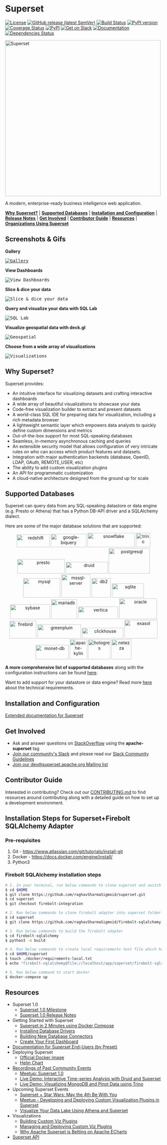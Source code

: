<!--
Licensed to the Apache Software Foundation (ASF) under one
or more contributor license agreements.  See the NOTICE file
distributed with this work for additional information
regarding copyright ownership.  The ASF licenses this file
to you under the Apache License, Version 2.0 (the
"License"); you may not use this file except in compliance
with the License.  You may obtain a copy of the License at

  http://www.apache.org/licenses/LICENSE-2.0

Unless required by applicable law or agreed to in writing,
software distributed under the License is distributed on an
"AS IS" BASIS, WITHOUT WARRANTIES OR CONDITIONS OF ANY
KIND, either express or implied.  See the License for the
specific language governing permissions and limitations
under the License.
-->

# Superset

[![License](https://img.shields.io/badge/License-Apache%202.0-blue.svg)](https://opensource.org/licenses/Apache-2.0)
[![GitHub release (latest SemVer)](https://img.shields.io/github/v/release/apache/superset?sort=semver)](https://github.com/apache/superset/tree/latest)
[![Build Status](https://github.com/apache/superset/workflows/Python/badge.svg)](https://github.com/apache/superset/actions)
[![PyPI version](https://badge.fury.io/py/apache-superset.svg)](https://badge.fury.io/py/apache-superset)
[![Coverage Status](https://codecov.io/github/apache/superset/coverage.svg?branch=master)](https://codecov.io/github/apache/superset)
[![PyPI](https://img.shields.io/pypi/pyversions/apache-superset.svg?maxAge=2592000)](https://pypi.python.org/pypi/apache-superset)
[![Get on Slack](https://img.shields.io/badge/slack-join-orange.svg)](https://join.slack.com/t/apache-superset/shared_invite/zt-uxbh5g36-AISUtHbzOXcu0BIj7kgUaw)
[![Documentation](https://img.shields.io/badge/docs-apache.org-blue.svg)](https://superset.apache.org)
[![Dependencies Status](https://david-dm.org/apache/superset/status.svg?path=superset-frontend)](https://david-dm.org/apache/superset?path=superset-frontend)

<img
  src="https://github.com/apache/superset/raw/master/superset-frontend/src/assets/branding/superset-logo-horiz-apache.png"
  alt="Superset"
  width="500"
/>

A modern, enterprise-ready business intelligence web application.

[**Why Superset?**](#why-superset) |
[**Supported Databases**](#supported-databases) |
[**Installation and Configuration**](#installation-and-configuration) |
[**Release Notes**](RELEASING/README.md#release-notes-for-recent-releases) |
[**Get Involved**](#get-involved) |
[**Contributor Guide**](#contributor-guide) |
[**Resources**](#resources) |
[**Organizations Using Superset**](RESOURCES/INTHEWILD.md)

## Screenshots & Gifs

**Gallery**

<kbd><a href="https://superset.apache.org/gallery"><img title="Gallery" src="superset-frontend/images/screenshots/gallery.jpg"/></a></kbd><br/>

**View Dashboards**

<kbd><img title="View Dashboards" src="superset-frontend/images/screenshots/slack_dash.jpg"/></kbd><br/>

**Slice & dice your data**

<kbd><img title="Slice & dice your data" src="superset-frontend/images/screenshots/explore.jpg"/></kbd><br/>

**Query and visualize your data with SQL Lab**

<kbd><img title="SQL Lab" src="superset-frontend/images/screenshots/sql_lab.jpg"/></kbd><br/>

**Visualize geospatial data with deck.gl**

<kbd><img title="Geospatial" src="superset-frontend/images/screenshots/geospatial_dash.jpg"/></kbd><br/>

**Choose from a wide array of visualizations**

<kbd><img title="Visualizations" src="superset-frontend/images/screenshots/explore_visualizations.jpg"/></kbd><br/>

## Why Superset?

Superset provides:

- An intuitive interface for visualizing datasets and
  crafting interactive dashboards
- A wide array of beautiful visualizations to showcase your data
- Code-free visualization builder to extract and present datasets
- A world-class SQL IDE for preparing data for visualization, including a rich metadata browser
- A lightweight semantic layer which empowers data analysts to quickly define custom dimensions and metrics
- Out-of-the-box support for most SQL-speaking databases
- Seamless, in-memory asynchronous caching and queries
- An extensible security model that allows configuration of very intricate rules
  on who can access which product features and datasets.
- Integration with major
  authentication backends (database, OpenID, LDAP, OAuth, REMOTE_USER, etc)
- The ability to add custom visualization plugins
- An API for programmatic customization
- A cloud-native architecture designed from the ground up for scale

## Supported Databases

Superset can query data from any SQL-speaking datastore or data engine (e.g. Presto or Athena) that has a Python DB-API driver and a SQLAlchemy dialect.

Here are some of the major database solutions that are supported:

<p align="center">
  <img src="superset-frontend/images/redshift.png" alt="redshift" border="0" width="106" height="41"/>
  <img src="superset-frontend/images/google-biquery.png" alt="google-biquery" border="0" width="114" height="43"/>
  <img src="superset-frontend/images/snowflake.png" alt="snowflake" border="0" width="152" height="46"/>
  <img src="superset-frontend/images/trino.png" alt="trino" border="0" width="46" height="46"/>
  <img src="superset-frontend/images/presto.png" alt="presto" border="0" width="152" height="46"/>
  <img src="superset-frontend/images/druid.png" alt="druid" border="0" width="135" height="37" />
  <img src="superset-frontend/images/postgresql.png" alt="postgresql" border="0" width="132" height="81" />
  <img src="superset-frontend/images/mysql.png" alt="mysql" border="0" width="119" height="62" />
  <img src="superset-frontend/images/mssql-server.png" alt="mssql-server" border="0" width="93" height="74" />
  <img src="superset-frontend/images/db2.png" alt="db2" border="0" width="62" height="62" />
  <img src="superset-frontend/images/sqlite.png" alt="sqlite" border="0" width="102" height="45" />
  <img src="superset-frontend/images/sybase.png" alt="sybase" border="0" width="128" height="47" />
  <img src="superset-frontend/images/mariadb.png" alt="mariadb" border="0" width="83" height="63" />
  <img src="superset-frontend/images/vertica.png" alt="vertica" border="0" width="128" height="40" />
  <img src="superset-frontend/images/oracle.png" alt="oracle" border="0" width="121" height="66" />
  <img src="superset-frontend/images/firebird.png" alt="firebird" border="0" width="86" height="56" />
  <img src="superset-frontend/images/greenplum.png" alt="greenplum" border="0" width="140" height="45" />
  <img src="superset-frontend/images/clickhouse.png" alt="clickhouse" border="0" width="133" height="34" />
  <img src="superset-frontend/images/exasol.png" alt="exasol" border="0" width="106" height="59" />
  <img src="superset-frontend/images/monet-db.png" alt="monet-db" border="0" width="106" height="46" />
  <img src="superset-frontend/images/apache-kylin.png" alt="apache-kylin" border="0" width="56" height="64"/>
  <img src="superset-frontend/images/hologres.png" alt="hologres" border="0" width="71" height="64"/>
  <img src="superset-frontend/images/netezza.png" alt="netezza" border="0" width="64" height="64"/>
</p>

**A more comprehensive list of supported databases** along with the configuration instructions can be found
[here](https://superset.apache.org/docs/databases/installing-database-drivers).

Want to add support for your datastore or data engine? Read more [here](https://superset.apache.org/docs/frequently-asked-questions#does-superset-work-with-insert-database-engine-here) about the technical requirements.

## Installation and Configuration

[Extended documentation for Superset](https://superset.apache.org/docs/installation/installing-superset-using-docker-compose)

## Get Involved

- Ask and answer questions on [StackOverflow](https://stackoverflow.com/questions/tagged/apache-superset) using the **apache-superset** tag
- [Join our community's Slack](https://join.slack.com/t/apache-superset/shared_invite/zt-uxbh5g36-AISUtHbzOXcu0BIj7kgUaw)
  and please read our [Slack Community Guidelines](https://github.com/apache/superset/blob/master/CODE_OF_CONDUCT.md#slack-community-guidelines)
- [Join our dev@superset.apache.org Mailing list](https://lists.apache.org/list.html?dev@superset.apache.org)

## Contributor Guide

Interested in contributing? Check out our
[CONTRIBUTING.md](https://github.com/apache/superset/blob/master/CONTRIBUTING.md)
to find resources around contributing along with a detailed guide on
how to set up a development environment.

## Installation Steps for Superset+Firebolt SQLAlchemy Adapter

### Pre-requisites

1. Git - https://www.atlassian.com/git/tutorials/install-git
2. Docker - https://docs.docker.com/engine/install/
3. Python3

### Firebolt SQLAlchemy installation steps

````bash
# 1. In your terminal, run below commands to clone superset and switch to firebolt-integration branch
$ cd $HOME
$ git clone https://github.com/raghavSharmaSigmoid/superset.git
$ cd superset
$ git checkout firebolt-integration

# 2. Run below commands to clone firebolt adapter into superset folder
$ cd superset
$ git clone https://github.com/raghavSharmaSigmoid/firebolt-sqlalchemy.git

# 3. Run below commands to build the firebolt adapter
$ cd firebolt-sqlalchemy
$ python3 -m build

# 4. Run below commands to create local requirements text file which has firebolt adapter path
$ cd $HOME/superset
$ touch ./docker/requirements-local.txt
$ echo "firebolt-sqlalchemy@file://localhost/app/superset/firebolt-sqlalchemy/dist/firebolt-sqlalchemy-0.0.1.tar.gz#egg=firebolt-sqlalchemy" >> ./docker/requirements-local.txt

# 5. Run below command to start docker
$ docker-compose up
````

## Resources

- Superset 1.0
  - [Superset 1.0 Milestone](https://superset.apache.org/docs/version-one)
  - [Superset 1.0 Release Notes](https://github.com/apache/superset/tree/master/RELEASING/release-notes-1-0)
- Getting Started with Superset
  - [Superset in 2 Minutes using Docker Compose](https://superset.apache.org/docs/installation/installing-superset-using-docker-compose#installing-superset-locally-using-docker-compose)
  - [Installing Database Drivers](https://superset.apache.org/docs/databases/dockeradddrivers)
  - [Building New Database Connectors](https://preset.io/blog/building-database-connector/)
  - [Create Your First Dashboard](https://superset.apache.org/docs/creating-charts-dashboards/first-dashboard)
- [Documentation for Superset End-Users (by Preset)](https://docs.preset.io/docs/terminology)
- Deploying Superset
  - [Official Docker image](https://hub.docker.com/r/apache/superset)
  - [Helm Chart](https://github.com/apache/superset/tree/master/helm/superset)
- [Recordings of Past Community Events](https://www.youtube.com/channel/UCMuwrvBsg_jjI2gLcm04R0g)
  - [Meetup: Superset 1.0](https://www.youtube.com/watch?v=gEZkFF2kokk)
  - [Live Demo: Interactive Time-series Analysis with Druid and Superset](https://www.youtube.com/watch?v=4eh7OTfMln8)
  - [Live Demo: Visualizing MongoDB and Pinot Data using Trino](https://www.youtube.com/watch?v=Dw_al_26F6o)
- Upcoming Superset Events
  - [Superset + Star Wars: May the 4th Be With You](https://preset.io/events/2021-05-04-superset-star-wars-may-the-4th-be-with-you)
  - [Meetup - Developing and Deploying Custom Visualization Plugins in Superset](https://www.meetup.com/Global-Apache-Superset-Community-Meetup/events/277835486/)
  - [Visualize Your Data Lake Using Athena and Superset](https://preset.io/events/2021-05-18-visualize-your-data-lake-using-athena-and-superset)
- Visualizations
  - [Building Custom Viz Plugins](https://superset.apache.org/docs/installation/building-custom-viz-plugins)
  - [Managing and Deploying Custom Viz Plugins](https://medium.com/nmc-techblog/apache-superset-manage-custom-viz-plugins-in-production-9fde1a708e55)
  - [Why Apache Superset is Betting on Apache ECharts](https://preset.io/blog/2021-4-1-why-echarts/)
- [Superset API](https://superset.apache.org/docs/rest-api)
